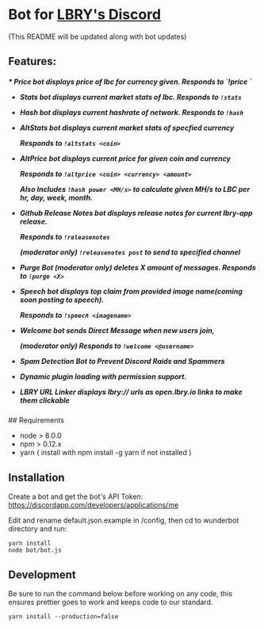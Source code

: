 # Bot for [LBRY's Discord](https://discord.gg/tgnNHf5)

(This README will be updated along with bot updates)

## Features:
<h5>
* Price bot displays price of lbc for currency given. Responds to `!price <cur>
  <amount>`
  
* Stats bot displays current market stats of lbc. Responds to `!stats`

* Hash bot displays current hashrate of network. Responds to `!hash`

* AltStats bot displays current market stats of specfied currency

  Responds to `!altstats <coin>`

* AltPrice bot displays current price for given coin and currency

  Responds to `!altprice <coin> <currency> <amount>`

  Also Includes `!hash power <MH/s>` to calculate given MH/s to LBC per hr, day,
  week, month.

* Github Release Notes bot displays release notes for current lbry-app release.

  Responds to `!releasenotes`

  (moderator only) `!releasenotes post` to send to specified channel

* Purge Bot (moderator only) deletes X amount of messages. Responds to `!purge
  <X>`
* Speech bot displays top claim from provided image name(coming soon posting to
  speech).

  Responds to `!speech <imagename>`

* Welcome bot sends Direct Message when new users join,

  (moderator only) Responds to `!welcome <@username>`

* Spam Detection Bot to Prevent Discord Raids and Spammers

* Dynamic plugin loading with permission support.

* LBRY URL Linker displays lbry:// urls as open.lbry.io links to make them clickable
</h5>
## Requirements

* node > 8.0.0
* npm > 0.12.x
* yarn ( install with npm install -g yarn if not installed )

## Installation

Create a bot and get the bot's API Token:
https://discordapp.com/developers/applications/me

Edit and rename default.json.example in /config, then cd to wunderbot directory
and run:

```
yarn install
node bot/bot.js
```

## Development

Be sure to run the command below before working on any code, this ensures
prettier goes to work and keeps code to our standard.

```
yarn install --production=false
```
